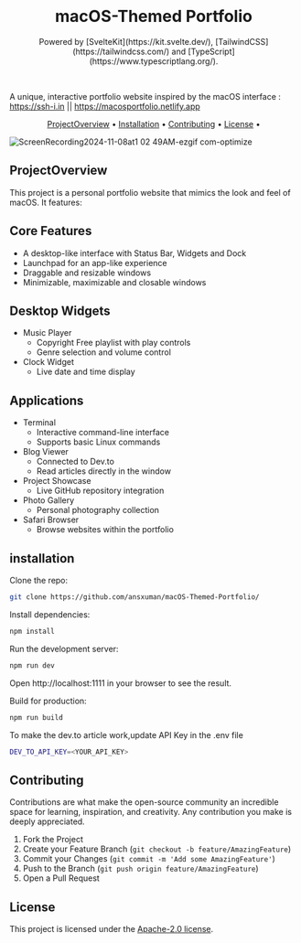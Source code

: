 <h1 align="center">
  <br>
  <br>
 macOS-Themed Portfolio
</h1>
<p align="center">
  Powered by [SvelteKit](https://kit.svelte.dev/), [TailwindCSS](https://tailwindcss.com/) and [TypeScript](https://www.typescriptlang.org/).
  </p>
  <br>

A unique, interactive portfolio website inspired by the macOS interface : https://ssh-i.in || https://macosportfolio.netlify.app
<p align="center">
  <a href="#projectoverview">ProjectOverview</a> •
  <a href="#installation">Installation</a> •
  <a href="#contributing">Contributing</a> •
  <a href="#license">License</a> •
</p>

![ScreenRecording2024-11-08at1 02 49AM-ezgif com-optimize](https://github.com/user-attachments/assets/748fb411-9537-4164-b308-b97f4387b6dc)


## ProjectOverview

This project is a personal portfolio website that mimics the look and feel of macOS. It features:

## Core Features
- A desktop-like interface with Status Bar, Widgets and Dock
- Launchpad for an app-like experience
- Draggable and resizable windows
- Minimizable, maximizable and closable windows

## Desktop Widgets
- Music Player
  - Copyright Free playlist with play controls
  - Genre selection and volume control
- Clock Widget
  - Live date and time display

## Applications
- Terminal
  - Interactive command-line interface
  - Supports basic Linux commands
- Blog Viewer
  - Connected to Dev.to
  - Read articles directly in the window
- Project Showcase
  - Live GitHub repository integration
- Photo Gallery
  - Personal photography collection
- Safari Browser
  - Browse websites within the portfolio

## installation

Clone the repo:
   ```bash
   git clone https://github.com/ansxuman/macOS-Themed-Portfolio/
   ```

Install dependencies:
   ```bash
   npm install
   ```
Run the development server:
   ```bash
   npm run dev
   ```
Open http://localhost:1111 in your browser to see the result.

Build for production:
   ```bash
   npm run build
   ```

To make the dev.to article work,update API Key in the .env file
   ```bash
   DEV_TO_API_KEY=<YOUR_API_KEY>
   ```
## Contributing

Contributions are what make the open-source community an incredible space for learning, inspiration, and creativity. Any contribution you make is deeply appreciated.

1. Fork the Project
2. Create your Feature Branch (`git checkout -b feature/AmazingFeature`)
3. Commit your Changes (`git commit -m 'Add some AmazingFeature'`)
4. Push to the Branch (`git push origin feature/AmazingFeature`)
5. Open a Pull Request

## License

This project is licensed under the [Apache-2.0 license](LICENSE).
